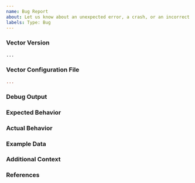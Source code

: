 ```yaml
---
name: Bug Report
about: Let us know about an unexpected error, a crash, or an incorrect behavior.
labels: Type: Bug
---
```


<!--
Hi there,

Thank you for opening an issue. Please note that we try to keep the Vector issue tracker reserved for bug reports and feature requests. For general usage questions, please see: https://vector.dev/community.
-->

### Vector Version
<!---
Run `vector --version` to show the version, and paste the result between the ``` marks below.

If you are not running the latest version of Vector, please try upgrading because your issue may have already been fixed.
-->

```
...
```

### Vector Configuration File
<!--
Paste the relevant parts of your `vector.toml` configuration between the ``` marks below.

!! If your config files contain sensitive information please remove it !!
-->

```toml
...
```

### Debug Output
<!--
Full debug output can be obtained by running Vector with the following:

```
RUST_BACKTRACE=full vector -vvv <rest of commands>
```

Please create a GitHub Gist containing the debug output. Please do _not_ paste the debug output in the issue, since debug output is long.

!! Debug output may contain sensitive information. Please review it before posting publicly. !!
-->


### Expected Behavior
<!--
What should have happened?
-->

### Actual Behavior
<!--
What actually happened?
-->

### Example Data
<!--
Please provide any example data that will help debug the issue, for example:

```
201.69.207.46 - kemmer6752 [07/06/2019:14:53:55 -0400] "PATCH /innovative/interfaces" 301 669
```
-->

### Additional Context
<!--
Are there anything atypical about your situation that we should know? For example: is Vector running in Kubernetes? Are you passing any unusual command line options or environment variables to opt-in to non-default behavior?
-->

### References
<!--
Are there any other GitHub issues (open or closed) or Pull Requests that should be linked here? For example:

- #6017

-->